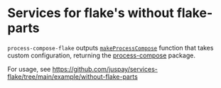 # Services for flake's without flake-parts

`process-compose-flake` outputs [`makeProcessCompose`](https://github.com/Platonic-Systems/process-compose-flake/blob/644a8a129f17d23df9e6cf58c9bb1097a0959ab1/nix/lib.nix#L48-L53) function that takes custom configuration, returning the [process-compose](https://github.com/F1bonacc1/process-compose) package.

For usage, see <https://github.com/juspay/services-flake/tree/main/example/without-flake-parts>

